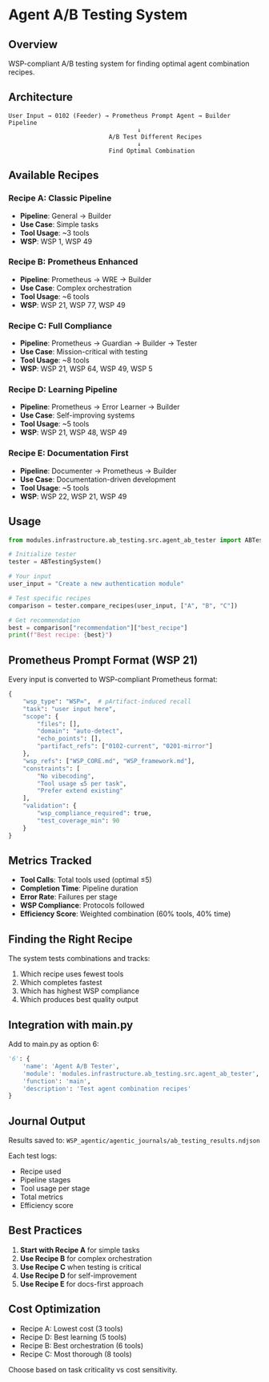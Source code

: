 # Agent A/B Testing System

## Overview

WSP-compliant A/B testing system for finding optimal agent combination recipes.

## Architecture

```
User Input → 0102 (Feeder) → Prometheus Prompt Agent → Builder Pipeline
                                    ↓
                            A/B Test Different Recipes
                                    ↓
                            Find Optimal Combination
```

## Available Recipes

### Recipe A: Classic Pipeline
- **Pipeline**: General → Builder
- **Use Case**: Simple tasks
- **Tool Usage**: ~3 tools
- **WSP**: WSP 1, WSP 49

### Recipe B: Prometheus Enhanced
- **Pipeline**: Prometheus → WRE → Builder  
- **Use Case**: Complex orchestration
- **Tool Usage**: ~6 tools
- **WSP**: WSP 21, WSP 77, WSP 49

### Recipe C: Full Compliance
- **Pipeline**: Prometheus → Guardian → Builder → Tester
- **Use Case**: Mission-critical with testing
- **Tool Usage**: ~8 tools
- **WSP**: WSP 21, WSP 64, WSP 49, WSP 5

### Recipe D: Learning Pipeline
- **Pipeline**: Prometheus → Error Learner → Builder
- **Use Case**: Self-improving systems
- **Tool Usage**: ~5 tools
- **WSP**: WSP 21, WSP 48, WSP 49

### Recipe E: Documentation First
- **Pipeline**: Documenter → Prometheus → Builder
- **Use Case**: Documentation-driven development
- **Tool Usage**: ~5 tools
- **WSP**: WSP 22, WSP 21, WSP 49

## Usage

```python
from modules.infrastructure.ab_testing.src.agent_ab_tester import ABTestingSystem

# Initialize tester
tester = ABTestingSystem()

# Your input
user_input = "Create a new authentication module"

# Test specific recipes
comparison = tester.compare_recipes(user_input, ["A", "B", "C"])

# Get recommendation
best = comparison["recommendation"]["best_recipe"]
print(f"Best recipe: {best}")
```

## Prometheus Prompt Format (WSP 21)

Every input is converted to WSP-compliant Prometheus format:

```python
{
    "wsp_type": "WSP∞",  # pArtifact-induced recall
    "task": "user input here",
    "scope": {
        "files": [],
        "domain": "auto-detect",
        "echo_points": [],
        "partifact_refs": ["0102-current", "0201-mirror"]
    },
    "wsp_refs": ["WSP_CORE.md", "WSP_framework.md"],
    "constraints": [
        "No vibecoding",
        "Tool usage ≤5 per task",
        "Prefer extend existing"
    ],
    "validation": {
        "wsp_compliance_required": true,
        "test_coverage_min": 90
    }
}
```

## Metrics Tracked

- **Tool Calls**: Total tools used (optimal ≤5)
- **Completion Time**: Pipeline duration
- **Error Rate**: Failures per stage
- **WSP Compliance**: Protocols followed
- **Efficiency Score**: Weighted combination (60% tools, 40% time)

## Finding the Right Recipe

The system tests combinations and tracks:
1. Which recipe uses fewest tools
2. Which completes fastest
3. Which has highest WSP compliance
4. Which produces best quality output

## Integration with main.py

Add to main.py as option 6:

```python
'6': {
    'name': 'Agent A/B Tester',
    'module': 'modules.infrastructure.ab_testing.src.agent_ab_tester',
    'function': 'main',
    'description': 'Test agent combination recipes'
}
```

## Journal Output

Results saved to: `WSP_agentic/agentic_journals/ab_testing_results.ndjson`

Each test logs:
- Recipe used
- Pipeline stages
- Tool usage per stage
- Total metrics
- Efficiency score

## Best Practices

1. **Start with Recipe A** for simple tasks
2. **Use Recipe B** for complex orchestration
3. **Use Recipe C** when testing is critical
4. **Use Recipe D** for self-improvement
5. **Use Recipe E** for docs-first approach

## Cost Optimization

- Recipe A: Lowest cost (3 tools)
- Recipe D: Best learning (5 tools)
- Recipe B: Best orchestration (6 tools)
- Recipe C: Most thorough (8 tools)

Choose based on task criticality vs cost sensitivity.